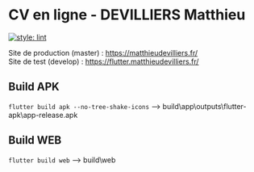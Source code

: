 # CV en ligne - DEVILLIERS Matthieu

[![style: lint](https://img.shields.io/badge/style-lint-4BC0F5.svg)](https://pub.dev/packages/lint)

Site de production (master) : <https://matthieudevilliers.fr/>  
Site de test (develop) : <https://flutter.matthieudevilliers.fr/>

## Build APK

`flutter build apk --no-tree-shake-icons`
--> build\app\outputs\flutter-apk\app-release.apk

## Build WEB

`flutter build web`
--> build\web
